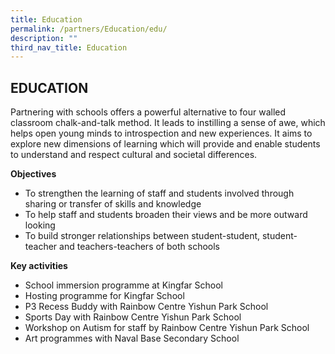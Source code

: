 ```yaml
---
title: Education
permalink: /partners/Education/edu/
description: ""
third_nav_title: Education
---
```

## EDUCATION

Partnering with schools offers a powerful alternative to four walled classroom chalk-and-talk method. It leads to instilling a sense of awe, which helps open young minds to introspection and new experiences. It aims to explore new dimensions of learning which will provide and enable students to understand and respect cultural and societal differences.

**Objectives**  
*   To strengthen the learning of staff and students involved through sharing or transfer of skills and knowledge  
*   To help staff and students broaden their views and be more outward looking  
*   To build stronger relationships between student-student, student-teacher and teachers-teachers of both schools

**Key activities**  
*   School immersion programme at Kingfar School  
*   Hosting programme for Kingfar School  
*   P3 Recess Buddy with Rainbow Centre Yishun Park School  
*   Sports Day with Rainbow Centre Yishun Park School  
*   Workshop on Autism for staff by Rainbow Centre Yishun Park School  
*   Art programmes with Naval Base Secondary School
